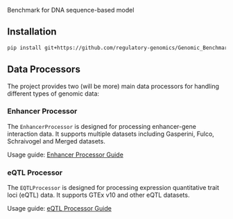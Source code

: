 Benchmark for DNA sequence-based model

## Installation

```bash
pip install git+https://github.com/regulatory-genomics/Genomic_Benchmark.git
```

## Data Processors

The project provides two (will be more) main data processors for handling different types of genomic data:

### Enhancer Processor
The `EnhancerProcessor` is designed for processing enhancer-gene interaction data. It supports multiple datasets including Gasperini, Fulco, Schraivogel and Merged datasets.

Usage guide: [Enhancer Processor Guide](https://github.com/regulatory-genomics/Genomic_Benchmark/blob/main/docs/data/enhancer_processor_guide.md#enhancerprocessor-user-guide)

### eQTL Processor
The `EQTLProcessor` is designed for processing expression quantitative trait loci (eQTL) data. It supports GTEx v10 and other eQTL datasets.

Usage guide: [eQTL Processor Guide]([docs/eqtl_processor_guide.md](https://github.com/regulatory-genomics/Genomic_Benchmark/blob/main/docs/data/eqtl_processor_guide.md#eqtl-processor-user-guide))


